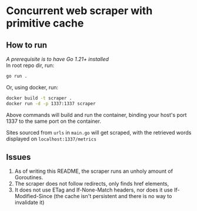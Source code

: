 # Concurrent web scraper with primitive cache

## How to run
*A prerequisite is to have Go 1.21+ installed*  
In root repo dir, run:
```bash
go run .
```
Or, using docker, run:
```bash
docker build -t scraper .
docker run -d -p 1337:1337 scraper
```
Above commands will build and run the container, binding your host's port 1337 to the same port on the container.

Sites sourced from `urls` in `main.go` will get scraped, with the retrieved words displayed on
`localhost:1337/metrics`

## Issues
1. As of writing this README, the scraper runs an unholy amount of Goroutines.
2. The scraper does not follow redirects, only finds href elements, 
3. It does not use ETag and If-None-Match headers, nor does it use If-Modified-Since
(the cache isn't persistent and there is no way to invalidate it)  